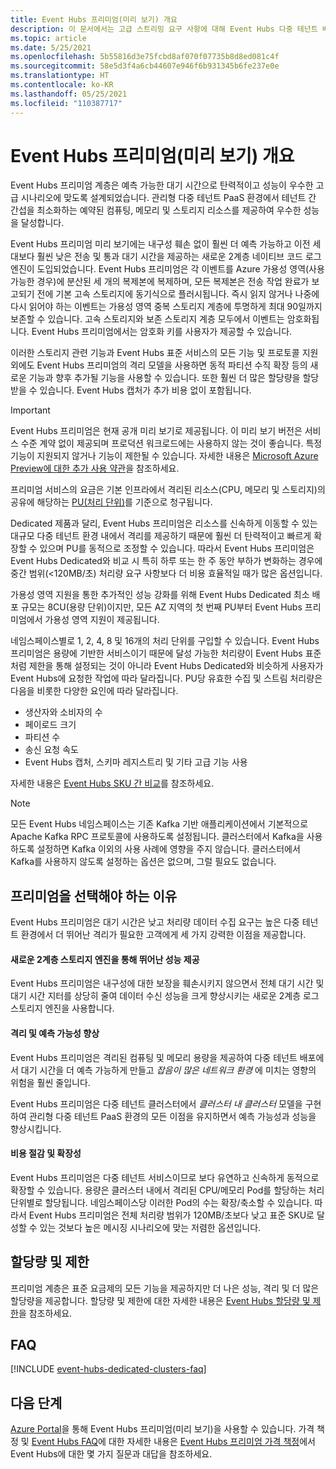 ```yaml
---
title: Event Hubs 프리미엄(미리 보기) 개요
description: 이 문서에서는 고급 스트리밍 요구 사항에 대해 Event Hubs 다중 테넌트 배포를 제공하는 Azure Event Hubs 프리미엄을 간략히 설명합니다.
ms.topic: article
ms.date: 5/25/2021
ms.openlocfilehash: 5b55816d3e75fcbd8af070f07735b8d8ed081c4f
ms.sourcegitcommit: 58e5d3f4a6cb44607e946f6b931345b6fe237e0e
ms.translationtype: HT
ms.contentlocale: ko-KR
ms.lasthandoff: 05/25/2021
ms.locfileid: "110387717"
---
```

# <a name="overview-of-event-hubs-premium-preview"></a>Event Hubs 프리미엄(미리 보기) 개요

Event Hubs 프리미엄 계층은 예측 가능한 대기 시간으로 탄력적이고 성능이 우수한 고급 시나리오에 맞도록 설계되었습니다. 관리형 다중 테넌트 PaaS 환경에서 테넌트 간 간섭을 최소화하는 예약된 컴퓨팅, 메모리 및 스토리지 리소스를 제공하여 우수한 성능을 달성합니다. 

Event Hubs 프리미엄 미리 보기에는 내구성 훼손 없이 훨씬 더 예측 가능하고 이전 세대보다 훨씬 낮은 전송 및 통과 대기 시간을 제공하는 새로운 2계층 네이티브 코드 로그 엔진이 도입되었습니다. Event Hubs 프리미엄은 각 이벤트를 Azure 가용성 영역(사용 가능한 경우)에 분산된 세 개의 복제본에 복제하며, 모든 복제본은 전송 작업 완료가 보고되기 전에 기본 고속 스토리지에 동기식으로 플러시됩니다. 즉시 읽지 않거나 나중에 다시 읽어야 하는 이벤트는 가용성 영역 중복 스토리지 계층에 투명하게 최대 90일까지 보존할 수 있습니다. 고속 스토리지와 보존 스토리지 계층 모두에서 이벤트는 암호화됩니다. Event Hubs 프리미엄에서는 암호화 키를 사용자가 제공할 수 있습니다. 

이러한 스토리지 관련 기능과 Event Hubs 표준 서비스의 모든 기능 및 프로토콜 지원 외에도 Event Hubs 프리미엄의 격리 모델을 사용하면 동적 파티션 수직 확장 등의 새로운 기능과 향후 추가될 기능을 사용할 수 있습니다. 또한 훨씬 더 많은 할당량을 할당받을 수 있습니다. Event Hubs 캡처가 추가 비용 없이 포함됩니다.

> [!IMPORTANT]
> Event Hubs 프리미엄은 현재 공개 미리 보기로 제공됩니다. 이 미리 보기 버전은 서비스 수준 계약 없이 제공되며 프로덕션 워크로드에는 사용하지 않는 것이 좋습니다. 특정 기능이 지원되지 않거나 기능이 제한될 수 있습니다. 자세한 내용은 [Microsoft Azure Preview에 대한 추가 사용 약관](https://azure.microsoft.com/support/legal/preview-supplemental-terms/)을 참조하세요.
 
프리미엄 서비스의 요금은 기본 인프라에서 격리된 리소스(CPU, 메모리 및 스토리지)의 공유에 해당하는 [PU(처리 단위)](event-hubs-scalability.md#processing-units)를 기준으로 청구됩니다. 

Dedicated 제품과 달리, Event Hubs 프리미엄은 리소스를 신속하게 이동할 수 있는 대규모 다중 테넌트 환경 내에서 격리를 제공하기 때문에 훨씬 더 탄력적이고 빠르게 확장할 수 있으며 PU를 동적으로 조정할 수 있습니다. 따라서 Event Hubs 프리미엄은 Event Hubs Dedicated와 비교 시 특히 하루 또는 한 주 동안 부하가 변화하는 경우에 중간 범위(<120MB/초) 처리량 요구 사항보다 더 비용 효율적일 때가 많은 옵션입니다. 

가용성 영역 지원을 통한 추가적인 성능 강화를 위해 Event Hubs Dedicated 최소 배포 규모는 8CU(용량 단위)이지만, 모든 AZ 지역의 첫 번째 PU부터 Event Hubs 프리미엄에서 가용성 영역 지원이 제공됩니다. 

네임스페이스별로 1, 2, 4, 8 및 16개의 처리 단위를 구입할 수 있습니다. Event Hubs 프리미엄은 용량에 기반한 서비스이기 때문에 달성 가능한 처리량이 Event Hubs 표준처럼 제한을 통해 설정되는 것이 아니라 Event Hubs Dedicated와 비슷하게 사용자가 Event Hubs에 요청한 작업에 따라 달라집니다. PU당 유효한 수집 및 스트림 처리량은 다음을 비롯한 다양한 요인에 따라 달라집니다.

* 생산자와 소비자의 수
* 페이로드 크기 
* 파티션 수
* 송신 요청 속도 
* Event Hubs 캡처, 스키마 레지스트리 및 기타 고급 기능 사용

자세한 내용은 [Event Hubs SKU 간 비교](event-hubs-quotas.md)를 참조하세요.


> [!NOTE]
> 모든 Event Hubs 네임스페이스는 기존 Kafka 기반 애플리케이션에서 기본적으로 Apache Kafka RPC 프로토콜에 사용하도록 설정됩니다. 클러스터에서 Kafka을 사용하도록 설정하면 Kafka 이외의 사용 사례에 영향을 주지 않습니다. 클러스터에서 Kafka를 사용하지 않도록 설정하는 옵션은 없으며, 그럴 필요도 없습니다.

## <a name="why-premium"></a>프리미엄을 선택해야 하는 이유

Event Hubs 프리미엄은 대기 시간은 낮고 처리량 데이터 수집 요구는 높은 다중 테넌트 환경에서 더 뛰어난 격리가 필요한 고객에게 세 가지 강력한 이점을 제공합니다.

#### <a name="superior-performance-with-the-new-two-tier-storage-engine"></a>새로운 2계층 스토리지 엔진을 통해 뛰어난 성능 제공

Event Hubs 프리미엄은 내구성에 대한 보장을 훼손시키지 않으면서 전체 대기 시간 및 대기 시간 지터를 상당히 줄여 데이터 수신 성능을 크게 향상시키는 새로운 2계층 로그 스토리지 엔진을 사용합니다. 

#### <a name="better-isolation-and-predictability"></a>격리 및 예측 가능성 향상

Event Hubs 프리미엄은 격리된 컴퓨팅 및 메모리 용량을 제공하여 다중 테넌트 배포에서 대기 시간을 더 예측 가능하게 만들고 *잡음이 많은 네트워크 환경* 에 미치는 영향의 위험을 훨씬 줄입니다.

Event Hubs 프리미엄은 다중 테넌트 클러스터에서 *클러스터 내 클러스터* 모델을 구현하여 관리형 다중 테넌트 PaaS 환경의 모든 이점을 유지하면서 예측 가능성과 성능을 향상시킵니다. 


#### <a name="cost-savings-and-scalability"></a>비용 절감 및 확장성
Event Hubs 프리미엄은 다중 테넌트 서비스이므로 보다 유연하고 신속하게 동적으로 확장할 수 있습니다. 용량은 클러스터 내에서 격리된 CPU/메모리 Pod를 할당하는 처리 단위별로 할당됩니다. 네임스페이스당 이러한 Pod의 수는 확장/축소할 수 있습니다. 따라서 Event Hubs 프리미엄은 전체 처리량 범위가 120MB/초보다 낮고 표준 SKU로 달성할 수 있는 것보다 높은 메시징 시나리오에 맞는 저렴한 옵션입니다.  

## <a name="quotas-and-limits"></a>할당량 및 제한
프리미엄 계층은 표준 요금제의 모든 기능을 제공하지만 더 나은 성능, 격리 및 더 많은 할당량을 제공합니다. 할당량 및 제한에 대한 자세한 내용은 [Event Hubs 할당량 및 제한](event-hubs-quotas.md)을 참조하세요.


## <a name="faqs"></a>FAQ

[!INCLUDE [event-hubs-dedicated-clusters-faq](../../includes/event-hubs-premium-faq.md)]

## <a name="next-steps"></a>다음 단계

[Azure Portal](https://aka.ms/eventhubsclusterquickstart)을 통해 Event Hubs 프리미엄(미리 보기)을 사용할 수 있습니다. 가격 책정 및 [Event Hubs FAQ](event-hubs-faq.yml)에 대한 자세한 내용은 [Event Hubs 프리미엄 가격 책정](https://azure.microsoft.com/pricing/details/event-hubs/)에서 Event Hubs에 대한 몇 가지 질문과 대답을 참조하세요. 

